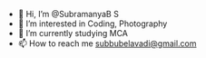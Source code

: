 - 👋 Hi, I’m @SubramanyaB S
- 👀 I’m interested in Coding, Photography
- 🌱 I’m currently studying MCA
- 📫 How to reach me subbubelavadi@gmail.com

<!---
SubbuBelavadi/SubbuBelavadi is a ✨ special ✨ repository because its `README.md` (this file) appears on your GitHub profile.
You can click the Preview link to take a look at your changes.
--->
